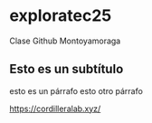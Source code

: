 # exploratec25
Clase Github Montoyamoraga

## Esto es un subtítulo 

esto es un párrafo 
esto otro párrafo


<https://cordilleralab.xyz/>


